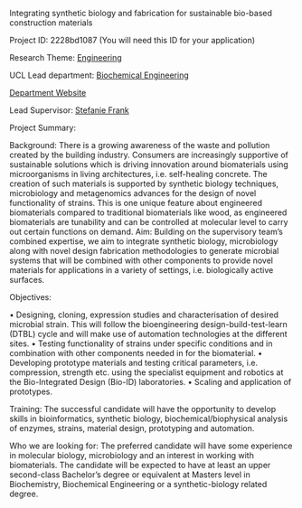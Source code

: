 Integrating synthetic biology and fabrication for sustainable bio-based construction materials

Project ID: 2228bd1087
(You will need this ID for your application)

Research Theme: [Engineering](../themes/engineering.md)

UCL Lead department: [Biochemical Engineering](../departments/biochemical-engineering.md)

[Department Website](https://www.ucl.ac.uk/biochemical-engineering)

Lead Supervisor: [Stefanie Frank](https://iris.ucl.ac.uk/iris/browse/profile?upi=SFRAN44)

Project Summary:

Background:
 There is a growing awareness of the waste and pollution created by the building industry. Consumers are increasingly supportive of sustainable solutions which is driving innovation around biomaterials using microorganisms in living architectures, i.e. self-healing concrete. The creation of such materials is supported by synthetic biology techniques, microbiology and metagenomics advances for the design of novel functionality of strains. This is one unique feature about engineered biomaterials compared to traditional biomaterials like wood, as engineered biomaterials are tunability and can be controlled at molecular level to carry out certain functions on demand. 
 Aim: Building on the supervisory team’s combined expertise, we aim to integrate synthetic biology, microbiology along with novel design fabrication methodologies to generate microbial systems that will be combined with other components to provide novel materials for applications in a variety of settings, i.e. biologically active surfaces. 
 
 Objectives:
  
 • Designing, cloning, expression studies and characterisation of desired microbial strain. This will follow the bioengineering design-build-test-learn (DTBL) cycle and will make use of automation technologies at the different sites.
 • Testing functionality of strains under specific conditions and in combination with other components needed in for the biomaterial. 
 • Developing prototype materials and testing critical parameters, i.e. compression, strength etc. using the specialist equipment and robotics at the Bio-Integrated Design (Bio-ID) laboratories.
 • Scaling and application of prototypes.
 
 Training:
 The successful candidate will have the opportunity to develop skills in bioinformatics, synthetic biology, biochemical/biophysical analysis of enzymes, strains, material design, prototyping and automation.
  
 Who we are looking for:
 The preferred candidate will have some experience in molecular biology, microbiology and an interest in working with biomaterials. The candidate will be expected to have at least an upper second-class Bachelor’s degree or equivalent at Masters level in Biochemistry, Biochemical Engineering or a synthetic-biology related degree.